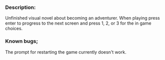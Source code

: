 ### Description:
Unfinished visual novel about becoming an adventurer.
When playing press enter to progress to the next screen and press 1, 2, or 3 for the in game choices.

### Known bugs; 
The prompt for restarting the game currently doesn't work.
